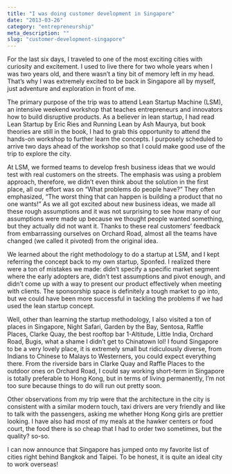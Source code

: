```yaml
---
title: "I was doing customer development in Singapore"
date: "2013-03-26"
category: "entrepreneurship"
meta_description: ""
slug: "customer-development-singapore"
---
```


For the last six days, I traveled to one of the most exciting cities with curiosity and excitement. I used to live there for two whole years when I was two years old, and there wasn’t a tiny bit of memory left in my head. That’s why I was extremely excited to be back in Singapore all by myself, just adventure and exploration in front of me.

The primary purpose of the trip was to attend Lean Startup Machine (LSM), an intensive weekend workshop that teaches entrepreneurs and innovators how to build disruptive products. As a believer in lean startup, I had read Lean Startup by Eric Ries and Running Lean by Ash Maurya, but book theories are still in the book, I had to grab this opportunity to attend the hands-on workshop to further learn the concepts. I purposely scheduled to arrive two days ahead of the workshop so that I could make good use of the trip to explore the city.

At LSM, we formed teams to develop fresh business ideas that we would test with real customers on the streets. The emphasis was using a problem approach, therefore, we didn’t even think about the solution in the first place, all our effort was on “What problems do people have?” They often emphasized, “The worst thing that can happen is building a product that no one wants!” As we all got excited about new business ideas, we made all these rough assumptions and it was not surprising to see how many of our assumptions were made up because we thought people wanted something, but they actually did not want it. Thanks to these real customers’ feedback from embarrassing ourselves on Orchard Road, almost all the teams have changed (we called it pivoted) from the original idea.

We learned about the right methodology to do a startup at LSM, and I kept referring the concept back to my own startup, Sponfed. I realized there were a ton of mistakes we made: didn’t specify a specific market segment where the early adopters are, didn’t test assumptions and pivot enough, and didn’t come up with a way to present our product effectively when meeting with clients. The sponsorship space is definitely a tough market to go into, but we could have been more successful in tackling the problems if we had used the lean startup concept.













Well, other than learning the startup methodology, I also visited a ton of places in Singapore, Night Safari, Garden by the Bay, Sentosa, Raffle Places, Clarke Quay, the best rooftop bar 1-Altitude, Little India, Orchard Road, Bugis, what a shame I didn’t get to Chinatown lol! I found Singapore to be a very lovely place, it is extremely small but ridiculously diverse, from Indians to Chinese to Malays to Westerners, you could expect everything there. From the riverside bars in Clarke Quay and Raffle Places to the outdoor ones on Orchard Road, I could say working short-term in Singapore is totally preferable to Hong Kong, but in terms of living permanently, I’m not too sure because things to do will run out pretty soon.

Other observations from my trip were that the architecture in the city is consistent with a similar modern touch, taxi drivers are very friendly and like to talk with the passengers, asking me whether Hong Kong girls are prettier looking. I have also had most of my meals at the hawker centers or food court, the food there is so cheap that I had to order two sometimes, but the quality? so-so.

I can now announce that Singapore has jumped onto my favorite list of cities right behind Bangkok and Taipei. To be honest, it is quite an ideal city to work overseas!

